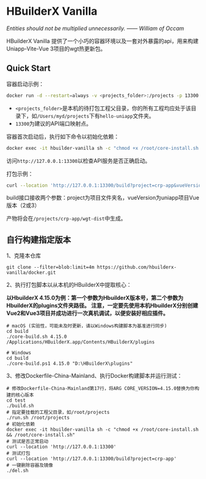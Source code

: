 # HBuilderX Vanilla

*Entities should not be multiplied unnecessarily.  —— William of Occam*

HBuilderX Vanilla 提供了一个小巧的容器环境以及一套对外暴露的api，用来构建Uniapp-Vite-Vue 3项目的wgt热更新包。

## Quick Start

容器启动示例：

```sh
docker run -d --restart=always -v <projects_folder>:/projects -p 13300:3000 --name hbuilder-vanilla flymyd114/hbuilderx-vanilla:latest
```

* `<projects_folder>`是本机的待打包工程父目录，你的所有工程均应处于该目录下，如`/Users/myd/projects`下有`hello-uniapp`文件夹。
* `13300`为建议的API端口映射点。

容器首次启动后，执行如下命令以初始化依赖：

```sh
docker exec -it hbuilder-vanilla sh -c "chmod +x /root/core-install.sh && /root/core-install.sh"
```

访问`http://127.0.0.1:13300`以检查API服务是否正确启动。

打包示例：

```sh
curl --location 'http://127.0.0.1:13300/build?project=crp-app&vueVersion=3'
```

build接口接收两个参数：project为项目文件夹名，vueVersion为uniapp项目Vue版本（2或3）

产物将会在`/projects/crp-app/wgt-dist`中生成。

## 自行构建指定版本

1、克隆本仓库  

```shell
git clone --filter=blob:limit=4m https://github.com/hbuilderx-vanilla/docker.git
```

2、执行打包脚本以从本机的HBuilderX中提取核心：

**以HbuilderX 4.15.0为例：第一个参数为HbuilderX版本号，第二个参数为HbuilderX的plugins文件夹路径。**
**注意，一定要先使用本机HbuilderX分别创建Vue2和Vue3项目并成功进行一次真机调试，以便安装好相应插件。**

```shell
# macOS (实验性，可能未及时更新，请以Windows构建脚本为基准进行同步)
cd build
./core-build.sh 4.15.0 /Applications/HBuilderX.app/Contents/HBuilderX/plugins

# Windows
cd build
./core-build.ps1 4.15.0 "D:\HBuilderX\plugins"
```

3、修改Dockerfile-China-Mainland、执行Docker构建脚本并运行测试：

```shell
# 修改Dockerfile-China-Mainland第17行，将ARG CORE_VERSION=4.15.0替换为你构建的核心版本
cd test
./build.sh
# 指定要挂载的工程父目录，如/root/projects
./run.sh /root/projects
# 初始化依赖
docker exec -it hbuilder-vanilla sh -c "chmod +x /root/core-install.sh && /root/core-install.sh"
# 测试是否正常启动
curl --location 'http://127.0.0.1:13300'
# 测试打包
curl --location 'http://127.0.0.1:13300/build?project=crp-app'
# 一键删除容器及镜像
./del.sh
```

